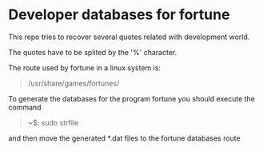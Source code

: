 # Developer databases for fortune
This repo tries to recover several quotes related with development world.

The quotes have to be splited by the '%' character.

The route used by fortune in a linux system is:
> /usr/share/games/fortunes/

To generate the databases for the program fortune you should execute the command
> ~$: sudo strfile <filename>

and then move the generated *.dat files to the fortune databases route
